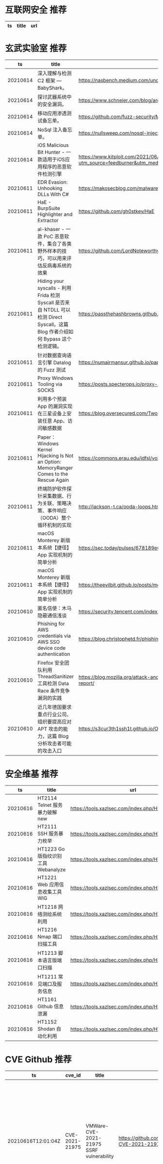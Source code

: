 # 互联网安全 推荐
| ts | title | url| 
| --- | --- | ---| 


# 玄武实验室 推荐
| ts | title | url| 
| --- | --- | ---| 
| 20210614 | 深入理解与检测 C2 框架 — BabyShark。 | https://nasbench.medium.com/understanding-detecting-c2-frameworks-babyshark-641be4595845| 
| 20210614 | 探讨武器系统中的安全漏洞。 | https://www.schneier.com/blog/archives/2021/06/vulnerabilities-in-weapons-systems.html| 
| 20210614 | 移动应用渗透测试备忘单。 | https://github.com/fuzz-security/MobileApp-Pentest-Cheatsheet| 
| 20210614 | NoSql 注入备忘单。 | https://nullsweep.com/nosql-injection-cheatsheet/| 
| 20210614 | iOS Malicious Bit Hunter - 一款适用于iOS应用程序的恶意软件检测引擎 | https://www.kitploit.com/2021/06/ios-malicious-bit-hunter-malicious-plug.html?utm_source=feedburner&utm_medium=feed&utm_campaign=Feed%3A+PentestTools+%28PenTest+Tools%29| 
| 20210611 | EDR Evasion: Unhooking DLLs With C# | https://makosecblog.com/malware-dev/dll-unhooking-csharp/| 
| 20210611 | HaE - BurpSuite Highlighter and Extractor | https://github.com/gh0stkey/HaE| 
| 20210611 | al-khaser - 一款 PoC 恶意软件，集合了各类野外样本的技巧，可以用来评估反病毒系统的效果 | https://github.com/LordNoteworthy/al-khaser| 
| 20210611 | Hiding your syscalls - 利用 Frida 检测 Syscall 是否来自 NTDLL 可以检测 Direct Syscall。这篇 Blog 作者介绍如何 Bypass 这个检测逻辑。 | https://passthehashbrowns.github.io/hiding-your-syscalls| 
| 20210611 | 针对数据查询语言引擎 Datalog 的 Fuzz 测试 | https://numairmansur.github.io/papers/2021/FSE2021.pdf| 
| 20210611 | Proxy Windows Tooling via SOCKS | https://posts.specterops.io/proxy-windows-tooling-via-socks-c1af66daeef3?gi=f784c07f3c99| 
| 20210611 | 利用多个预装 App 的漏洞实现在三星设备上安装任意 App、访问敏感数据 | https://blog.oversecured.com/Two-weeks-of-securing-Samsung-devices-Part-1/| 
| 20210611 | Paper：Windows Kernel Hijacking Is Not an Option: MemoryRanger Comes to the Rescue Again | https://commons.erau.edu/jdfsl/vol16/iss1/4/#.YMIN60foJ0g.twitter| 
| 20210611 | 终端防护软件探针采集数据、行为关联、策略决策、事件响应（OODA）整个循环机制的实现 | http://jackson-t.ca/ooda-loops.html| 
| 20210611 | macOS Monterey 新版本系统【捷径】App 实现机制的简单分析 | https://sec.today/pulses/678189e6-09b7-45eb-a96b-134aa8243472/| 
| 20210611 | macOS Monterey 新版本系统【捷径】App 实现机制的简单分析 | https://theevilbit.github.io/posts/monterey_shortcuts/| 
| 20210610 | 匿名信使：木马隐蔽通信浅谈 | https://security.tencent.com/index.php/blog/msg/193| 
| 20210610 | Phishing for AWS credentials via AWS SSO device code authentication | https://blog.christophetd.fr/phishing-for-aws-credentials-via-aws-sso-device-code-authentication/| 
| 20210610 | Firefox 安全团队利用 ThreadSanitizer 工具检测 Data Race 条件竞争漏洞的实践 | https://blog.mozilla.org/attack-and-defense/2021/06/09/eliminating-data-races-in-firefox-a-technical-report/| 
| 20210610 | 近几年德国要求重点行业公司、组织要提高应对 APT 攻击的能力，这篇 Blog 分析攻击者可能的攻击入口 | https://s3cur3th1ssh1t.github.io/On-how-to-access-protected-networks/| 


# 安全维基 推荐
| ts | title | url| 
| --- | --- | ---| 
| 20210616 | HT2114 Telnet 服务暴力破解 new | https://tools.xazlsec.com/index.php/HT2110/242.html| 
| 20210616 | HT2111 SSH 服务暴力枚举 | https://tools.xazlsec.com/index.php/HT2110/231.html| 
| 20210616 | HT1223 Go 版指纹识别工具 Webanalyze | https://tools.xazlsec.com/index.php/HT1220/215.html| 
| 20210616 | HT1221 Web 应用信息收集工具 WIG | https://tools.xazlsec.com/index.php/HT1220/207.html| 
| 20210616 | HT1218 网络测绘系统利用 | https://tools.xazlsec.com/index.php/HT1210/203.html| 
| 20210616 | HT1216 Nmap 端口扫描工具 | https://tools.xazlsec.com/index.php/HT1210/192.html| 
| 20210616 | HT1213 脚本语言版端口扫描 | https://tools.xazlsec.com/index.php/HT1210/173.html| 
| 20210616 | HT1211 常见端口及服务信息 | https://tools.xazlsec.com/index.php/HT1210/168.html| 
| 20210616 | HT1161 Github 信息泄漏 | https://tools.xazlsec.com/index.php/HT1160/163.html| 
| 20210616 | HT1152 Shodan 自动化利用 | https://tools.xazlsec.com/index.php/HT1150/158.html| 


# CVE Github 推荐
| ts | cve_id | title | url | cve_detail| 
| --- | --- | --- | --- | ---| 
| 20210616T12:01:04Z | CVE-2021-21975 | VMWare-CVE-2021-21975 SSRF vulnerability | https://github.com/Vulnmachines/VMWare-CVE-2021-21975 | Server Side Request Forgery in vRealize Operations Manager API (CVE-2021-21975) prior to 8.4 may allow a malicious actor with network access to the vRealize Operations Manager API can perform a Server Side Request Forgery attack to steal administrative credentials.| 
| 20210616T01:46:39Z | CVE-2021-3156 | Null | https://github.com/dock0d1/CVE-2021-3156 | Sudo before 1.9.5p2 contains an off-by-one error that can result in a heap-based buffer overflow, which allows privilege escalation to root via %sudoedit -s% and a command-line argument that ends with a single backslash character.| 
| 20210615T19:59:36Z | CVE-2021-3560 | a reliable C based exploit for CVE-2021-3560. | https://github.com/hakivvi/CVE-2021-3560 | 未查询到CVE信息| 
| 20210615T17:35:17Z | CVE-2020-24186 | wpDiscuz 7.0.4 Remote Code Execution | https://github.com/hevox/CVE-2020-24186-WordPress-wpDiscuz-7.0.4-RCE | A Remote Code Execution vulnerability exists in the gVectors wpDiscuz plugin 7.0 through 7.0.4 for WordPress, which allows unauthenticated users to upload any type of file, including PHP files via the wmuUploadFiles AJAX action.| 
| 20210615T09:54:34Z | CVE-2020-8300 | Detect Citrix ADC SAML action or SAML iDP Profile config vulnerable to CVE-2020-8300 using Citrix ADC NITRO API | https://github.com/stuartcarroll/CitrixADC-CVE-2020-8300 | 未查询到CVE信息| 
| 20210615T09:42:37Z | CVE-2021-33739 | Null | https://github.com/mavillon1/CVE-2021-33739-POC | Microsoft DWM Core Library Elevation of Privilege Vulnerability| 
| 20210615T07:36:48Z | CVE-2021-3560 | Polkit - Local Privilege Escalation (CVE-2021-3560) | https://github.com/deathflash1411/CVE-2021-3560 | 未查询到CVE信息| 
| 20210615T07:34:05Z | CVE-2021-22911 | Pre-Auth Blind NoSQL Injection leading to Remote Code Execution in Rocket Chat 3.12.1 | https://github.com/CsEnox/CVE-2021-22911 | | 
| 20210615T03:09:31Z | CVE-2021-26828 | Null | https://github.com/hevox/CVE-2021-26828_ScadaBR_RCE | OpenPLC ScadaBR through 0.9.1 on Linux and through 1.12.4 on Windows allows remote authenticated users to upload and execute arbitrary JSP files via view_edit.shtm.| 
| 20210614T21:54:17Z | CVE-2021-21985 | CVE-2021-21985 VMware vCenter Server远程代码执行漏洞 EXP (更新可回显EXP) | https://github.com/r0ckysec/CVE-2021-21985 | The vSphere Client (HTML5) contains a remote code execution vulnerability due to lack of input validation in the Virtual SAN Health Check plug-in which is enabled by default in vCenter Server. A malicious actor with network access to port 443 may exploit this issue to execute commands with unrestricted privileges on the underlying operating system that hosts vCenter Server.| 


# klee on Github 推荐
| ts | title | url | stars | forks| 
| --- | --- | --- | --- | ---| 
| 20210616T09:37:17Z | TracerX Symbolic Virtual Machine | https://github.com/tracer-x/TracerX | 15 | 9| 
| 20210616T08:19:46Z | TInA is an automated, generic, verification-friendly and trustworthy lifting technique turning GNU-style inline assembly into semantically equivalent C code amenable to verification, in order to take advantage of existing C analyzers. | https://github.com/binsec/klee21-tina-artifact | 1 | 0| 
| 20210615T23:49:52Z | Null | https://github.com/kleelab/kleelab.github.io | 0 | 0| 
| 20210615T20:17:32Z | Null | https://github.com/JaimePSantos/ResearchKlee | 0 | 0| 
| 20210615T18:27:48Z | KLEE Symbolic Execution Engine | https://github.com/klee/klee | 1713 | 495| 
| 20210615T12:18:37Z | Null | https://github.com/yogaerasubakti/Klee_CustomCard | 0 | 0| 
| 20210615T08:56:00Z | nothing | https://github.com/IzumiSagiris/klee | 1 | 0| 
| 20210615T06:33:47Z | Null | https://github.com/fontworks-fonts/Klee | 460 | 13| 
| 20210614T09:54:33Z | Website for the KLEE project: https://klee.github.io/ | https://github.com/klee/klee.github.io | 14 | 45| 
| 20210614T09:17:13Z | Null | https://github.com/kleefi/kleefi.github.io | 0 | 0| 


# s2e on Github 推荐
| ts | title | url | stars | forks| 
| --- | --- | --- | --- | ---| 
| 20210615T13:59:11Z | Simulator for S2Engine architucture , a CNN accelerator | https://github.com/BUAA-CI-Lab/S2EngineSimulator | 1 | 1| 
| 20210615T07:16:19Z | Compiler for S2Engine architecure , an CNN accelerator | https://github.com/BUAA-CI-Lab/S2EngineCompiler | 0 | 1| 
| 20210614T17:07:29Z | S2E: A platform for multi-path program analysis with selective symbolic execution. | https://github.com/S2E/s2e | 134 | 31| 
| 20210603T23:31:01Z | Command line configuration & Test Tool for WIZnet Serial to Ethernet devices. | https://github.com/Wiznet/WIZnet-S2E-Tool | 7 | 3| 
| 20210602T08:47:12Z | S2E project | https://github.com/romanguerin/S2E | 0 | 0| 


# exploit on Github 推荐
| ts | title | url | stars | forks| 
| --- | --- | --- | --- | ---| 
| 20210616T12:51:34Z | 🔍NVD exploit & JVN(Japan Vulnerability Notes) easy description | https://github.com/nomi-sec/NVD-Exploit-List-Ja | 17 | 11| 
| 20210616T12:49:14Z | Our main goal is to share tips from some well-known bughunters. Using recon methodology, we are able to find subdomains, apis, and tokens that are already exploitable, so we can report them. We wish to influence Onelinetips and explain the commands, for the better understanding of new hunters.. | https://github.com/KingOfBugbounty/KingOfBugBountyTips | 2184 | 349| 
| 20210616T12:48:56Z | https://exploit.education/phoenix/ | https://github.com/AnjaniGourisaria/Exploit.Education_WriteUp | 0 | 0| 
| 20210616T12:46:18Z | Small crash client base for retarded(german) people who steal other people%s code. | https://github.com/narumii/Niko | 13 | 0| 
| 20210616T12:40:35Z | Modular penetration testing platform that enables you to write, test, and execute exploit code. | https://github.com/EntySec/HatSploit | 60 | 21| 
| 20210616T12:35:16Z | This repository is primarily maintained by Omar Santos and includes thousands of resources related to ethical hacking  / penetration testing, digital forensics and incident response (DFIR), vulnerability research, exploit development, reverse engineering, and more. | https://github.com/The-Art-of-Hacking/h4cker | 9563 | 1555| 
| 20210616T12:03:05Z | Open-Source Vulnerability Intelligence Center - Unified source of vulnerability, exploit and threat Intelligence feeds | https://github.com/Patrowl/PatrowlHearsData | 24 | 11| 
| 20210616T11:48:22Z | Null | https://github.com/EnchantedHoe/Exploit | 0 | 0| 
| 20210616T11:44:19Z | function list 4 roblos exploiting | https://github.com/alec9/elerua | 0 | 0| 
| 20210616T11:43:19Z | PKU-Exploit | https://github.com/xxycfhb/xxycfhb.github.io | 0 | 0| 


# backdoor on Github 推荐
| ts | title | url | stars | forks| 
| --- | --- | --- | --- | ---| 
| 20210616T11:07:52Z | Null | https://github.com/ggpabuk/ExiledBackdoor | 0 | 0| 
| 20210616T01:13:52Z | A curated list of backdoor learning resources | https://github.com/THUYimingLi/backdoor-learning-resources | 249 | 43| 
| 20210615T23:52:46Z | Ghost Framework is an Android post-exploitation framework that exploits the Android Debug Bridge to remotely access an Android device. | https://github.com/EntySec/ghost | 1150 | 551| 
| 20210615T19:57:06Z | Null | https://github.com/PurduePAML/K-ARM_Backdoor_Optimization | 1 | 0| 
| 20210615T16:44:00Z | kumpulan shell backdoor | https://github.com/FRMFOX/SH3LL-BKDR | 0 | 0| 
| 20210615T15:03:04Z | auth & backdoor removed | https://github.com/Not-Hax/melonhack-cracked | 6 | 0| 
| 20210615T13:39:25Z | Other way to use an arduino to get access on a system. Watch out | https://github.com/Teckinfor/Arduino-AutoInstall-Backdoor | 1 | 0| 
| 20210615T08:27:34Z | How to Create a Reverse Shell backdoor in Python | https://github.com/haytechwithbio/pythonbackdoor | 0 | 0| 
| 20210615T02:04:07Z | Backdoor Shell | https://github.com/kaitolegion/Backdoor | 3 | 5| 
| 20210614T03:22:51Z | AMWScan (PHP Antimalware Scanner) is a free tool to scan php files and analyze your project to find any malicious code inside it. | https://github.com/marcocesarato/PHP-Antimalware-Scanner | 211 | 40| 


# fuzz on Github 推荐
| ts | title | url | stars | forks| 
| --- | --- | --- | --- | ---| 
| 20210616T12:15:18Z | OSS-Fuzz vulnerabilities for OSV. | https://github.com/google/oss-fuzz-vulns | 9 | 5| 
| 20210616T12:02:54Z | Null | https://github.com/VeriBlock/fuzz-corpus | 1 | 1| 
| 20210616T11:54:30Z | Null | https://github.com/s9varesc/url-fuzzing-docker | 0 | 0| 
| 20210616T11:35:35Z | A fork of AFL for fuzzing Windows binaries | https://github.com/googleprojectzero/winafl | 1687 | 431| 
| 20210616T11:24:27Z | Planning tool | https://github.com/HappyDustbunny/FuzzyFlexx | 1 | 0| 
| 20210616T11:21:04Z | Ultra-efficient tool for DNA patterns and traits searching using FM-Index. | https://github.com/FaazAbidi/Fuzzy-DNA-Search | 1 | 0| 
| 20210616T11:08:48Z | Pixel classification for segmentation of Remotely Sensed Images, using an Adaptive neuro fuzzy inference system (ANFIS). | https://github.com/andmon97/RemoteSensingFuzzySegment | 0 | 0| 
| 20210616T10:41:32Z | Null | https://github.com/zyrouge/fuzzle | 0 | 1| 
| 20210616T10:16:27Z | Null | https://github.com/AdaLogics/go-fuzz-headers | 2 | 1| 
| 20210616T09:43:32Z | Fuzzy string matching, grouping, and evaluation.  | https://github.com/MaartenGr/PolyFuzz | 338 | 24| 



# 日更新程序
